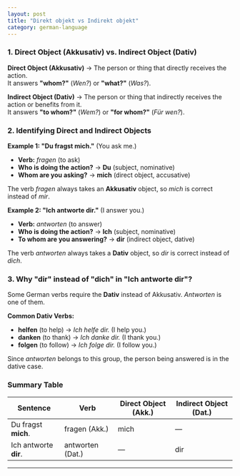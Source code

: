 ```yaml
---
layout: post
title: "Direkt objekt vs Indirekt objekt"
category: german-language
---
```


### **1. Direct Object (Akkusativ) vs. Indirect Object (Dativ)**  

**Direct Object (Akkusativ)** → The person or thing that directly receives the action.  
It answers **"whom?"** (*Wen?*) or **"what?"** (*Was?*).  

**Indirect Object (Dativ)** → The person or thing that indirectly receives the action or benefits from it.  
It answers **"to whom?"** (*Wem?*) or **"for whom?"** (*Für wen?*).  


### **2. Identifying Direct and Indirect Objects**  

**Example 1: "Du fragst mich."** (You ask me.)  
- **Verb:** *fragen* (to ask)  
- **Who is doing the action?** → **Du** (subject, nominative)  
- **Whom are you asking?** → **mich** (direct object, accusative)  

The verb *fragen* always takes an **Akkusativ** object, so *mich* is correct instead of *mir*.  


**Example 2: "Ich antworte dir."** (I answer you.)  
- **Verb:** *antworten* (to answer)  
- **Who is doing the action?** → **Ich** (subject, nominative)  
- **To whom are you answering?** → **dir** (indirect object, dative)  

The verb *antworten* always takes a **Dativ** object, so *dir* is correct instead of *dich*.  

### **3. Why "dir" instead of "dich" in "Ich antworte dir"?**  

Some German verbs require the **Dativ** instead of Akkusativ. *Antworten* is one of them.  

**Common Dativ Verbs:**  
- **helfen** (to help) → *Ich helfe dir.* (I help you.)  
- **danken** (to thank) → *Ich danke dir.* (I thank you.)  
- **folgen** (to follow) → *Ich folge dir.* (I follow you.)  

Since *antworten* belongs to this group, the person being answered is in the dative case.  

### **Summary Table**  

| **Sentence**         | **Verb**      | **Direct Object (Akk.)** | **Indirect Object (Dat.)** |
|----------------------|--------------|--------------------------|----------------------------|
| Du fragst **mich**. | fragen (Akk.) | mich                     | —                          |
| Ich antworte **dir**. | antworten (Dat.) | —                  | dir                        |

---